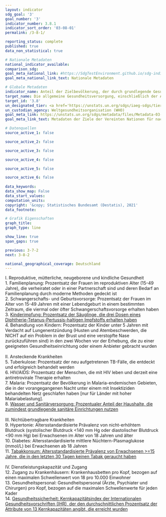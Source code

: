 ```yaml
---
layout: indicator    
sdg_goal: '3'    
goal_number: '3'    
indicator_number: 3.8.1    
indicator_sort_order: '03-08-01'    
permalink: /3-8-1/    

reporting_status: complete    
published: true    
data_non_statistical: true    

# Nationale Metadaten    
national_indicator_available:     
comparison_sdg:     
goal_meta_national_link: #https://SdgTestEnvironment.github.io/sdg-indicators/public/MetaDe/3.8.1.pdf    
goal_meta_national_link_text: Nationale Metadaten    

# Globale Metadaten    
indicator_name: Anteil der Zielbevölkerung, der durch grundlegende Gesundheitsleistungen abgedeckt ist    
target_name: Die allgemeine Gesundheitsversorgung, einschließlich der Absicherung gegen finanzielle Risiken, den Zugang zu hochwertigen grundlegenden Gesundheitsdiensten und den Zugang zu sicheren, wirksamen, hochwertigen und bezahlbaren unentbehrlichen Arzneimitteln und Impfstoffen für alle erreichen    
target_id: '3.8'    
un_designated_tier: <a href='https://unstats.un.org/sdgs/iaeg-sdgs/tier-classification/' title='Klicken Sie hier um weitere Informationen zur UN-Tier-Klassifikation zu erhalten.'  target='_blank'>Tier I</a>    
un_custodian_agency: Weltgesundheitsorganisation (WHO)    
goal_meta_link: https://unstats.un.org/sdgs/metadata/files/Metadata-03-08-01.pdf    
goal_meta_link_text: Metadaten der Ziele der Vereinten Nationen für nachhaltige Entwicklung    

# Datenquellen
source_active_1: false

source_active_2: false

source_active_3: false

source_active_4: false

source_active_5: false

source_active_6: false
    
data_keywords:     
data_show_map: False    
data_start_values:     
computation_units:     
copyright: '&copy; Statistisches Bundesamt (Destatis), 2021'    
data_footnote:     

# Grafik Eigenschaften    
graph_title:     
graph_type: line    

show_line: true
span_gaps: true    

previous: 3-7-2    
next: 3-8-2    

national_geographical_coverage: Deutschland    
---
```



I. Reproduktive, mütterliche, neugeborene und kindliche Gesundheit<br>1. Familienplanung: Prozentsatz der Frauen im reproduktiven Alter (15-49 Jahre), die verheiratet oder in einer Partnerschaft sind und deren Bedarf an Familienplanung durch moderne Methoden gedeckt ist <br>2. Schwangerschafts- und Geburtsvorsorge: Prozentsatz der Frauen im Alter von 15-49 Jahren mit einer Lebendgeburt in einem bestimmten Zeitraum, die viermal oder öfter Schwangerschaftsvorsorge erhalten haben<br>3. <a  href="http://sdg-indikatoren.de/3-b-1/">Kinderimpfung: Prozentsatz der Säuglinge, die drei Dosen eines Diphtherie-Tetanus-Pertussis-haltigen Impfstoffs erhalten haben</a><br>4. Behandlung von Kindern: Prozentsatz der Kinder unter 5 Jahren mit Verdacht auf Lungenentzündung (Husten und Atembeschwerden, die NICHT auf ein Problem in der Brust und eine verstopfte Nase zurückzuführen sind) in den zwei Wochen vor der Erhebung, die zu einer geeigneten Gesundheitseinrichtung oder einem Anbieter gebracht wurden<br><br>II. Ansteckende Krankheiten<br>5. Tuberkulose: Prozentsatz der neu aufgetretenen TB-Fälle, die entdeckt und erfolgreich behandelt werden<br>6. HIV/AIDS: Prozentsatz der Menschen, die mit HIV leben und derzeit eine antiretrovirale Therapie erhalten<br>7. Malaria: Prozentsatz der Bevölkerung in Malaria-endemischen Gebieten, die in der vorangegangenen Nacht unter einem mit Insektiziden behandelten Netz geschlafen haben [nur für Länder mit hoher Malariabelastung].<br>8. <a  href="http://sdg-indikatoren.de/6-2-1/">Wasser und Sanitärversorgung: Prozentualer Anteil der Haushalte, die zumindest grundlegende sanitäre Einrichtungen nutzen</a><br><br>III. Nichtübertragbare Krankheiten<br>9. Hypertonie: Altersstandardisierte Prävalenz von nicht-erhöhtem Blutdruck (systolischer Blutdruck <140 mm Hg oder diastolischer Blutdruck <90 mm Hg) bei Erwachsenen im Alter von 18 Jahren und älter<br>10. Diabetes: Altersstandardisierte mittlere Nüchtern-Plasmaglukose (mmol/L) bei Erwachsenen ab 18 Jahren<br>11. <a  href="http://sdg-indikatoren.de/3-a-1/">Tabakkonsum: Altersstandardisierte Prävalenz von Erwachsenen >=15 Jahre, die in den letzten 30 Tagen keinen Tabak geraucht haben</a><br><br>IV. Dienstleistungskapazität und Zugang<br>12. Zugang zu Krankenhäusern: Krankenhausbetten pro Kopf, bezogen auf einen maximalen Schwellenwert von 18 pro 10.000 Einwohner<br>13. Gesundheitspersonal: Gesundheitspersonal (Ärzte, Psychiater und Chirurgen) pro Kopf, bezogen auf die maximalen Schwellenwerte für jeden Kader<br>14. <a  href="http://sdg-indikatoren.de/3-d-1/">Gesundheitssicherheit: Kernkapazitätsindex der Internationalen Gesundheitsvorschriften (IHR), der den durchschnittlichen Prozentsatz der Attribute von 13 Kernkapazitäten angibt, die erreicht wurden</a>